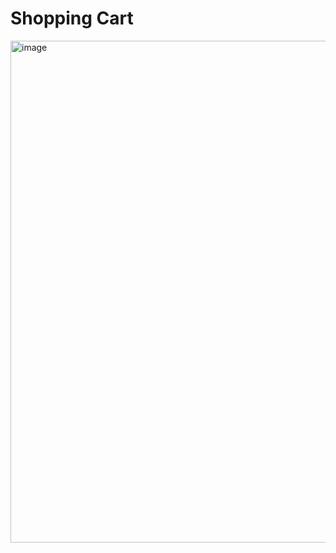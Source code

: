# Shopping Cart

<img width="803" alt="image" src="https://github.com/tuanle03/shopping_cart/assets/66480375/ad7dd319-d5bf-4e62-8005-9fb5504df2ab">
